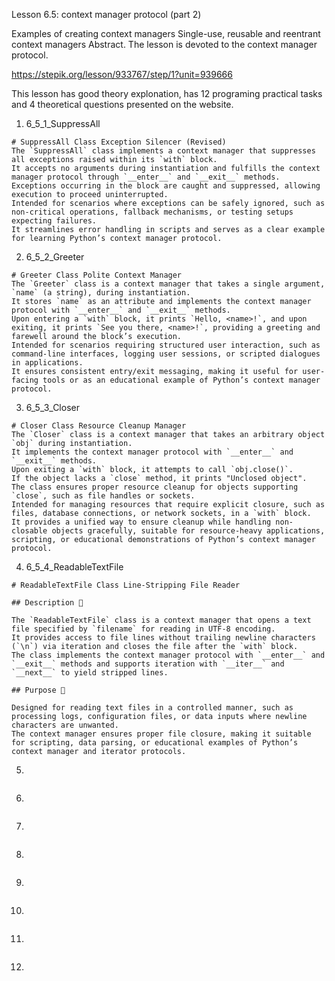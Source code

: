 Lesson 6.5: context manager protocol (part 2)

Examples of creating context managers
Single-use, reusable and reentrant context managers
Abstract. The lesson is devoted to the context manager protocol.

https://stepik.org/lesson/933767/step/1?unit=939666

This lesson has good theory explonation, has 12 programing practical tasks and 4 theoretical questions presented on the website.

1. 6_5_1_SuppressAll

```
# SuppressAll Class Exception Silencer (Revised)
The `SuppressAll` class implements a context manager that suppresses all exceptions raised within its `with` block.
It accepts no arguments during instantiation and fulfills the context manager protocol through `__enter__` and `__exit__` methods.
Exceptions occurring in the block are caught and suppressed, allowing execution to proceed uninterrupted.
Intended for scenarios where exceptions can be safely ignored, such as non-critical operations, fallback mechanisms, or testing setups expecting failures.
It streamlines error handling in scripts and serves as a clear example for learning Python’s context manager protocol.
```

2. 6_5_2_Greeter

```
# Greeter Class Polite Context Manager
The `Greeter` class is a context manager that takes a single argument, `name` (a string), during instantiation.
It stores `name` as an attribute and implements the context manager protocol with `__enter__` and `__exit__` methods.
Upon entering a `with` block, it prints `Hello, <name>!`, and upon exiting, it prints `See you there, <name>!`, providing a greeting and farewell around the block’s execution.
Intended for scenarios requiring structured user interaction, such as command-line interfaces, logging user sessions, or scripted dialogues in applications.
It ensures consistent entry/exit messaging, making it useful for user-facing tools or as an educational example of Python’s context manager protocol.
```

3. 6_5_3_Closer

```
# Closer Class Resource Cleanup Manager
The `Closer` class is a context manager that takes an arbitrary object `obj` during instantiation.
It implements the context manager protocol with `__enter__` and `__exit__` methods.
Upon exiting a `with` block, it attempts to call `obj.close()`.
If the object lacks a `close` method, it prints "Unclosed object".
The class ensures proper resource cleanup for objects supporting `close`, such as file handles or sockets.
Intended for managing resources that require explicit closure, such as files, database connections, or network sockets, in a `with` block.
It provides a unified way to ensure cleanup while handling non-closable objects gracefully, suitable for resource-heavy applications, scripting, or educational demonstrations of Python’s context manager protocol.
```

4. 6_5_4_ReadableTextFile

```
# ReadableTextFile Class Line-Stripping File Reader

## Description 📝

The `ReadableTextFile` class is a context manager that opens a text file specified by `filename` for reading in UTF-8 encoding.
It provides access to file lines without trailing newline characters (`\n`) via iteration and closes the file after the `with` block.
The class implements the context manager protocol with `__enter__` and `__exit__` methods and supports iteration with `__iter__` and `__next__` to yield stripped lines.

## Purpose 🎯

Designed for reading text files in a controlled manner, such as processing logs, configuration files, or data inputs where newline characters are unwanted.
The context manager ensures proper file closure, making it suitable for scripting, data parsing, or educational examples of Python’s context manager and iterator protocols.
```

5.

```

```

6.

```

```

7.

```

```

8.

```

```

9.

```

```

10.

```

```

11.

```

```

12.

```

```
